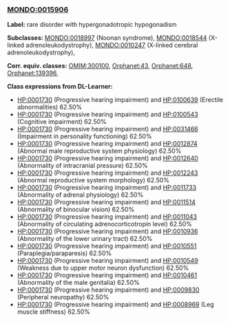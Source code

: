 
### [MONDO:0015906](http://purl.obolibrary.org/obo/MONDO_0015906)
**Label:** rare disorder with hypergonadotropic hypogonadism

**Subclasses:** [MONDO:0018997](http://purl.obolibrary.org/obo/MONDO_0018997) (Noonan syndrome), [MONDO:0018544](http://purl.obolibrary.org/obo/MONDO_0018544) (X-linked adrenoleukodystrophy), [MONDO:0010247](http://purl.obolibrary.org/obo/MONDO_0010247) (X-linked cerebral adrenoleukodystrophy), 

**Corr. equiv. classes:** [OMIM:300100](http://purl.obolibrary.org/obo/OMIM_300100), [Orphanet:43](http://www.orpha.net/ORDO/Orphanet_43), [Orphanet:648](http://www.orpha.net/ORDO/Orphanet_648), [Orphanet:139396](http://www.orpha.net/ORDO/Orphanet_139396), 

**Class expressions from DL-Learner:**

- [HP:0001730](http://purl.obolibrary.org/obo/HP_0001730) (Progressive hearing impairment) and [HP:0100639](http://purl.obolibrary.org/obo/HP_0100639) (Erectile abnormalities) 62.50%
- [HP:0001730](http://purl.obolibrary.org/obo/HP_0001730) (Progressive hearing impairment) and [HP:0100543](http://purl.obolibrary.org/obo/HP_0100543) (Cognitive impairment) 62.50%
- [HP:0001730](http://purl.obolibrary.org/obo/HP_0001730) (Progressive hearing impairment) and [HP:0031466](http://purl.obolibrary.org/obo/HP_0031466) (Impairment in personality functioning) 62.50%
- [HP:0001730](http://purl.obolibrary.org/obo/HP_0001730) (Progressive hearing impairment) and [HP:0012874](http://purl.obolibrary.org/obo/HP_0012874) (Abnormal male reproductive system physiology) 62.50%
- [HP:0001730](http://purl.obolibrary.org/obo/HP_0001730) (Progressive hearing impairment) and [HP:0012640](http://purl.obolibrary.org/obo/HP_0012640) (Abnormality of intracranial pressure) 62.50%
- [HP:0001730](http://purl.obolibrary.org/obo/HP_0001730) (Progressive hearing impairment) and [HP:0012243](http://purl.obolibrary.org/obo/HP_0012243) (Abnormal reproductive system morphology) 62.50%
- [HP:0001730](http://purl.obolibrary.org/obo/HP_0001730) (Progressive hearing impairment) and [HP:0011733](http://purl.obolibrary.org/obo/HP_0011733) (Abnormality of adrenal physiology) 62.50%
- [HP:0001730](http://purl.obolibrary.org/obo/HP_0001730) (Progressive hearing impairment) and [HP:0011514](http://purl.obolibrary.org/obo/HP_0011514) (Abnormality of binocular vision) 62.50%
- [HP:0001730](http://purl.obolibrary.org/obo/HP_0001730) (Progressive hearing impairment) and [HP:0011043](http://purl.obolibrary.org/obo/HP_0011043) (Abnormality of circulating adrenocorticotropin level) 62.50%
- [HP:0001730](http://purl.obolibrary.org/obo/HP_0001730) (Progressive hearing impairment) and [HP:0010936](http://purl.obolibrary.org/obo/HP_0010936) (Abnormality of the lower urinary tract) 62.50%
- [HP:0001730](http://purl.obolibrary.org/obo/HP_0001730) (Progressive hearing impairment) and [HP:0010551](http://purl.obolibrary.org/obo/HP_0010551) (Paraplegia/paraparesis) 62.50%
- [HP:0001730](http://purl.obolibrary.org/obo/HP_0001730) (Progressive hearing impairment) and [HP:0010549](http://purl.obolibrary.org/obo/HP_0010549) (Weakness due to upper motor neuron dysfunction) 62.50%
- [HP:0001730](http://purl.obolibrary.org/obo/HP_0001730) (Progressive hearing impairment) and [HP:0010461](http://purl.obolibrary.org/obo/HP_0010461) (Abnormality of the male genitalia) 62.50%
- [HP:0001730](http://purl.obolibrary.org/obo/HP_0001730) (Progressive hearing impairment) and [HP:0009830](http://purl.obolibrary.org/obo/HP_0009830) (Peripheral neuropathy) 62.50%
- [HP:0001730](http://purl.obolibrary.org/obo/HP_0001730) (Progressive hearing impairment) and [HP:0008969](http://purl.obolibrary.org/obo/HP_0008969) (Leg muscle stiffness) 62.50%


